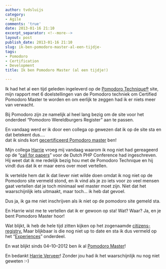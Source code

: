 ```yaml
---
author: tvdsluijs
category:
- Agile
comments: 'true'
date: 2013-01-16 21:10
excerpt_separator: <!--more-->
layout: post
publish_date: 2013-01-16 21:10
slug: ik-ben-pomodoro-master-al-een-tijdje-
tags:
- Pomodoro
- Certification
- Development
title: Ik ben Pomodoro Master (al een tijdje!)

---
```

Ik had het al een tijd geleden ingeleverd op de [Pomodoro
Technique®](http://www.pomodorotechnique.com/) site, mijn rapport met 6
doelstellingen van de Pomodoro techniek om Certified Pomodoro Master te worden
en om eerlijk te zeggen had ik er niets meer van verwacht.  
  
Bij Pomodoro zijn ze namelijk al heel lang bezig om de site voor het onderdeel
“Pomodoro Wereldburgers Register” aan te passen.  
  
En vandaag werd er ik door een collega op gewezen dat ik op de site sta en dat
betekent dus….  
dat ik sinds kort [gecertificeerd Pomodoro
master](http://www.pomodorotechnique.com/page/theo-van-der-sluijs/) ben!  
  
Mijn collega [Harrie](http://www.harrieverveer.nl/) vroeg mij vandaag waarom
ik nog niet had gereageerd op de “[call for
papers](http://www.phpconference.nl/call-for-papers)” voor de Dutch PHP
Conference had ingeschreven. Hij weet dat ik me redelijk bezig hou met de
Pomodoro Technique en hij vindt dus dat ik er maar eens over moet vertellen.  
  
Ik vertelde hem dat ik dat liever niet wilde doen omdat ik nog niet op de
Pomodoro site vermeld stond, en ik vind als je zo iets voor zo veel mensen
gaat vertellen dat je toch minimaal wel master moet zijn. Niet dat het
waarschijnlijk iets uitmaakt, maar toch… ik heb dat gevoel.  
  
Dus ja, ik ga me niet inschrijven als ik niet op de pomodoro site gemeld sta.  
  
En Harrie wist me te vertellen dat ik er gewoon op sta! Wat? Waar? Ja, en je
bent Pomodoro Master hoor!  
  
Wat blijkt, ik heb de hele tijd zitten kijken op het zogenaamde [citizens-
registry.](http://www.pomodorotechnique.com/citizens-registry/) Maar blijkbaar
is die nog niet up to date en sta ik dus vermeld op het
“[Experiences](http://www.pomodorotechnique.com/experiences/)” onderdeel.  
  
En wat blijkt sinds 04–10–2012 ben ik al [Pomodoro
Master](http://www.pomodorotechnique.com/page/theo-van-der-sluijs/)!  
  
En bedankt [Harrie Verveer](http://www.harrieverveer.nl/)! Zonder jou had ik
het waarschijnlijk nu nog niet geweten :-)

